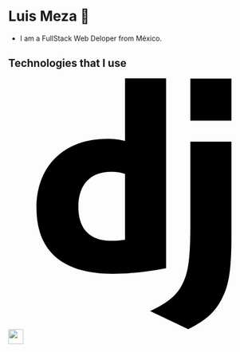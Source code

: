 # Luis Meza 👋
- I am a FullStack Web Deloper from México.

## Technologies that I use
<svg viewBox="0 0 128 128"><path d="M59.448 0h20.93v96.88c-10.737 2.04-18.62 2.855-27.181 2.855-25.551-.001-38.87-11.551-38.87-33.705 0-21.338 14.135-35.2 36.015-35.2 3.398 0 5.98.272 9.106 1.087zm0 48.765c-2.446-.815-4.485-1.086-7.067-1.086-10.6 0-16.717 6.523-16.717 17.939 0 11.145 5.845 17.26 16.582 17.26 2.309 0 4.212-.136 7.202-.542z"></path><path d="M113.672 32.321V80.84c0 16.717-1.224 24.735-4.893 31.666-3.398 6.661-7.883 10.873-17.124 15.494l-19.435-9.241c9.242-4.35 13.726-8.153 16.58-14 2.99-5.979 3.943-12.91 3.943-31.122V32.321zM92.742.111h20.93v21.474h-20.93z"></path></svg>
<img width='30px' height='30px' src="https://cdn.jsdelivr.net/gh/devicons/devicon@latest/icons/react/react-original-wordmark.svg" />          
<!--
**luismeza8/luismeza8** is a ✨ _special_ ✨ repository because its `README.md` (this file) appears on your GitHub profile.

Here are some ideas to get you started:

- 🔭 I’m currently working on ...
- 🌱 I’m currently learning ...
- 👯 I’m looking to collaborate on ...
- 🤔 I’m looking for help with ...
- 💬 Ask me about ...
- 📫 How to reach me: ...
- 😄 Pronouns: ...
- ⚡ Fun fact: ...
-->
